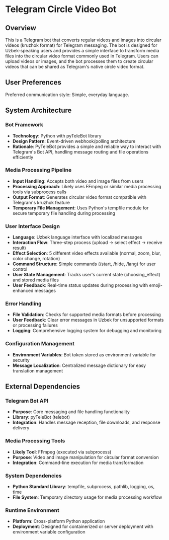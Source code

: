 # Telegram Circle Video Bot

## Overview

This is a Telegram bot that converts regular videos and images into circular videos (kruzhok format) for Telegram messaging. The bot is designed for Uzbek-speaking users and provides a simple interface to transform media files into the circular video format commonly used in Telegram. Users can upload videos or images, and the bot processes them to create circular videos that can be shared as Telegram's native circle video format.

## User Preferences

Preferred communication style: Simple, everyday language.

## System Architecture

### Bot Framework
- **Technology**: Python with pyTeleBot library
- **Design Pattern**: Event-driven webhook/polling architecture
- **Rationale**: PyTeleBot provides a simple and reliable way to interact with Telegram's Bot API, handling message routing and file operations efficiently

### Media Processing Pipeline
- **Input Handling**: Accepts both video and image files from users
- **Processing Approach**: Likely uses FFmpeg or similar media processing tools via subprocess calls
- **Output Format**: Generates circular video format compatible with Telegram's kruzhok feature
- **Temporary File Management**: Uses Python's tempfile module for secure temporary file handling during processing

### User Interface Design
- **Language**: Uzbek language interface with localized messages
- **Interaction Flow**: Three-step process (upload → select effect → receive result)
- **Effect Selection**: 5 different video effects available (normal, zoom, blur, color change, rotation)
- **Command Structure**: Simple commands (/start, /hide, /lang) for user control
- **User State Management**: Tracks user's current state (choosing_effect) and stored media files
- **User Feedback**: Real-time status updates during processing with emoji-enhanced messages

### Error Handling
- **File Validation**: Checks for supported media formats before processing
- **User Feedback**: Clear error messages in Uzbek for unsupported formats or processing failures
- **Logging**: Comprehensive logging system for debugging and monitoring

### Configuration Management
- **Environment Variables**: Bot token stored as environment variable for security
- **Message Localization**: Centralized message dictionary for easy translation management

## External Dependencies

### Telegram Bot API
- **Purpose**: Core messaging and file handling functionality
- **Library**: pyTeleBot (telebot)
- **Integration**: Handles message reception, file downloads, and response delivery

### Media Processing Tools
- **Likely Tool**: FFmpeg (executed via subprocess)
- **Purpose**: Video and image manipulation for circular format conversion
- **Integration**: Command-line execution for media transformation

### System Dependencies
- **Python Standard Library**: tempfile, subprocess, pathlib, logging, os, time
- **File System**: Temporary directory usage for media processing workflow

### Runtime Environment
- **Platform**: Cross-platform Python application
- **Deployment**: Designed for containerized or server deployment with environment variable configuration